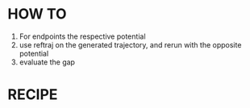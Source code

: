 # HOW TO
1) For endpoints the respective potential
2) use reftraj on the generated trajectory, and rerun with the opposite potential
3) evaluate the gap

# RECIPE
